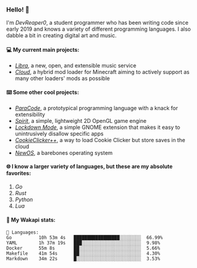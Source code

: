 ### Hello! 👋

I'm _DevReaper0_, a student programmer who has been writing code since early 2019 and knows a variety of different programming languages. I also dabble a bit in creating digital art and music.

#### 💻 My current main projects:

-   _[Libra](https://github.com/LibraMusic)_, a new, open, and extensible music service
-   _[Cloud](https://github.com/CloudLoaderMC/CloudLoader)_, a hybrid mod loader for Minecraft aiming to actively support as many other loaders' mods as possible

#### ⌨️ Some other cool projects:

-   _[ParaCode](https://github.com/ParaCodeLang/ParaCode)_, a prototypical programming language with a knack for extensibility
-   _[Spirit](https://gitlab.com/DevReaper0/SpiritEngine)_, a simple, lightweight 2D OpenGL game engine
-   _[Lockdown Mode](https://github.com/DevReaper0/GNOME-LockdownMode)_, a simple GNOME extension that makes it easy to unintrusively disallow specific apps
-   _[CookieClicker++](https://github.com/DevReaper0/CookieClickerPlusPlus)_, a way to load Cookie Clicker but store saves in the cloud
-   _[NewOS](https://github.com/DevReaper0/NewOS)_, a barebones operating system

#### 🌐 I know a larger variety of languages, but these are my absolute favorites:

1. _Go_
2. _Rust_
3. _Python_
4. _Lua_

#### 📡 My Wakapi stats:

```text
💾 Languages:
Go          10h 53m 4s   █████████████████░░░░░░░░  66.99%
YAML        1h 37m 19s   ███░░░░░░░░░░░░░░░░░░░░░░  9.98%
Docker      55m 8s       ██░░░░░░░░░░░░░░░░░░░░░░░  5.66%
Makefile    41m 54s      ██░░░░░░░░░░░░░░░░░░░░░░░  4.30%
Markdown    34m 22s      █░░░░░░░░░░░░░░░░░░░░░░░░  3.53%
```
